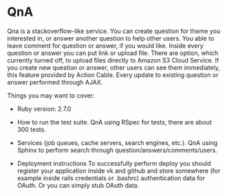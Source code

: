 # QnA

Qna is a stackoverflow-like service. You can create question for theme you interested in, or answer another question to help other users.
You able to leave comment for question or answer, if you would like.
Inside every question or answer you can put link or upload file. There are option, which currently turned off, to upload files directly to Amazon S3 Cloud Service.
If you create new question or answer, other users can see them immediately, this feature provided by Action Cable.
Every update to existing question or answer performed through AJAX.

Things you may want to cover:

* Ruby version: 2.7.0

* How to run the test suite.
QnA using RSpec for tests, there are about 300 tests.

* Services (job queues, cache servers, search engines, etc.).
QnA using Sphinx to perform search through question/answers/comments/users.

* Deployment instructions
To successfully perform deploy you should register your application inside vk and github and store somewhere (for example inside rails credentials or .bashrc) authentication data for OAuth. Or you can simply stub OAuth data.
